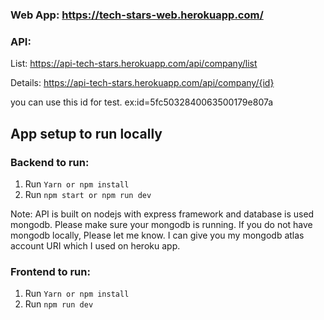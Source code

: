 ### Web App: https://tech-stars-web.herokuapp.com/

### API: 
List: https://api-tech-stars.herokuapp.com/api/company/list

Details: https://api-tech-stars.herokuapp.com/api/company/{id} 

you can use this id for test. ex:id=5fc5032840063500179e807a


## App setup to run locally

### Backend to run:
1. Run `Yarn or npm install`
2. Run `npm start or npm run dev`

Note: API is built on nodejs with express framework and database is used mongodb. Please make sure your mongodb is running. If you do not have mongodb locally, Please let me know. I can give you my mongodb atlas account URI which I used on heroku app.


### Frontend to run:
1. Run `Yarn or npm install`
2. Run `npm run dev`
